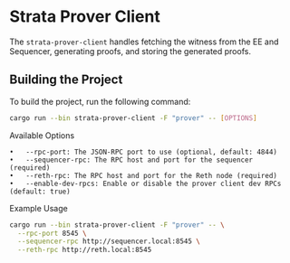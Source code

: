 # Strata Prover Client
The `strata-prover-client` handles fetching the witness from the EE and Sequencer, generating proofs, and storing the generated proofs. 

## Building the Project

To build the project, run the following command:

```bash
cargo run --bin strata-prover-client -F "prover" -- [OPTIONS]
```

Available Options

	•	--rpc-port: The JSON-RPC port to use (optional, default: 4844)
	•	--sequencer-rpc: The RPC host and port for the sequencer (required)
	•	--reth-rpc: The RPC host and port for the Reth node (required)
	•	--enable-dev-rpcs: Enable or disable the prover client dev RPCs (default: true)

Example Usage
```bash
cargo run --bin strata-prover-client -F "prover" -- \
  --rpc-port 8545 \
  --sequencer-rpc http://sequencer.local:8545 \
  --reth-rpc http://reth.local:8545
```

